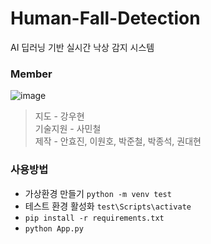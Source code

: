 # Human-Fall-Detection
AI 딥러닝 기반 실시간 낙상 감지 시스템  

### Member
![image](https://github.com/TEAM-DSS/Human-Fall-Detection/assets/77222481/6473115e-9c93-4e2d-9dc8-be56c6fc21ff)
> 지도 - 강우현   
> 기술지원 - 사민철   
> 제작 - 안효진, 이원호, 박준철, 박종석, 권대현   

### 사용방법
- 가상환경 만들기 `python -m venv test`
- 테스트 환경 활성화 `test\Scripts\activate`
- `pip install -r requirements.txt`
- `python App.py`
